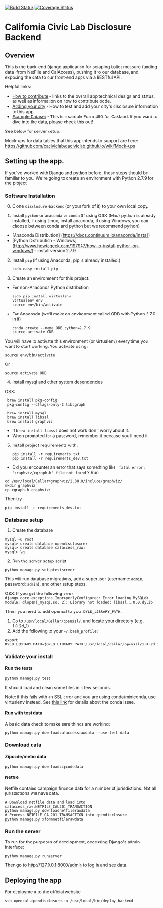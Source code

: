 [![Build
Status](https://travis-ci.org/caciviclab/disclosure-backend.svg?branch=master)](https://travis-ci.org/caciviclab/disclosure-backend)
[![Coverage Status](https://coveralls.io/repos/caciviclab/disclosure-backend/badge.svg?branch=master&service=github)](https://coveralls.io/github/caciviclab/disclosure-backend?branch=master)

California Civic Lab Disclosure Backend
==================================================

## Overview

This is the back-end Django application for scraping ballot measure funding data (from NetFile and CalAccess), pushing it to our database, and exposing the data to our front-end apps via a RESTful API.

Helpful links:
* [How to contribute](CONTRIBUTING.md) - links to the overall app technical design and status, as well as information on how to contribute ocde.
* [Adding your city](https://github.com/caciviclab/caciviclab.github.io/wiki/On-boarding-a-new-city) - How to test and add your city's disclosure information to this app.
* [Example Dataset](https://data.oaklandnet.com/dataset/Campaign-Finance-FPPC-Form-460-Schedule-A-Monetary/3xq4-ermg) - This is a sample Form 460 for Oakland. If you want to dive into the data, please check this out!

See below for server setup. 

Mock-ups for data tables that this app intends to support are here: https://github.com/caciviclab/caciviclab.github.io/wiki/Mock-ups


## Setting up the app.

If you've worked with Django and python before, these steps should be familiar to you.
We're going to create an environment with Python 2.7.9 for the project


### Software Installation

0. Clone `disclosure-backend` (or your fork of it) to your own local copy.

1. Install `python` or `anaconda` or `conda`  (If using OSX (Mac) python is already installed, if using Linux, install anaconda, if using Windows, you can choose between conda and python but we recommend python)
 * [Anaconda Distribution] (https://docs.continuum.io/anaconda/install)
 * [Python Distribution - Windows] (http://www.howtogeek.com/197947/how-to-install-python-on-windows/) - install version 2.7.9

2. Install `pip` (if using Anaconda, pip is already installed.)
    ```
    sudo easy_install pip
    ```
 
3. Create an environment for this project:
  * For non-Anaconda Python distribution
    ```
    sudo pip install virtualenv
    virtualenv env
    source env/bin/activate
    ```

  * For Anaconda (we'll make an environment called ODB with Python 2.7.9 in it)
    ```
    conda create --name ODB python=2.7.9
    source activate ODB
    ```

  You will have to activate this environment (or virtualenv) every time you want to start working. You activate using:
 ```
 source env/bin/activate
 ```
 Or
 ```
 source activate ODB
 ```

4. Install mysql and other system dependencies

  OSX:
   ```
    brew install pkg-config
    pkg-config --cflags-only-I libcgraph
 
    brew install mysql
    brew install libssl
    brew install graphviz
   ```
  * If ```brew install libssl``` does not work don't worry about it.
  * When prompted for a password, remember it because you'll need it.

5. Install project requirements with:
   ```
   pip install -r requirements.txt
   pip install -r requirements_dev.txt
   ```
* Did you encounter an error that says something like  ` fatal error: 'graphviz/cgraph.h' file not found` ? Run:
 ``` 
 cd /usr/local/Cellar/graphviz/2.38.0/include/graphviz/
 mkdir graphviz
 cp cgraph.h graphviz/
 ```
 Then try
 ```
 pip install -r requirements_dev.txt
 ```

### Database setup

1. Create the database
  ```
  mysql -u root
  mysql> create database opendisclosure;
  mysql> create database calaccess_raw;
  mysql> \q
  ```

2. Run the server setup script
  ```
  python manage.py setuptestserver
  ```

  This will run database migrations, add a superuser (username: `admin`, password: `admin`),
  and other setup steps.

  OSX: If you get the following error `django.core.exceptions.ImproperlyConfigured: Error loading MySQLdb module: dlopen(_mysql.so, 2): Library not loaded: libssl.1.0.0.dylib`

  Then, you need to add openssl to your `DYLD_LIBRARY_PATH`:
  1. Go to `/usr/local/Cellar/openssl/`, and locate your directory (e.g. 1.0.2d_1)
  2. Add the following to your `~/.bash_profile`:
   ```
   export DYLD_LIBRARY_PATH=$DYLD_LIBRARY_PATH:/usr/local/Cellar/openssl/1.0.2d_1/lib
   ```

### Validate your install

#### Run the tests

```
python manage.py test
```

It should load and clean some files in a few seconds.

Note: if this fails with an SSL error and you are using conda/miniconda, use virtualenv instead. See [this link](https://groups.google.com/a/continuum.io/forum/#!topic/conda/Fqv93VKQXAc) for details about the conda issue.

#### Run with test data

A basic data check to make sure things are working:

```
python manage.py downloadcalaccessrawdata --use-test-data
```


### Download data

#### Zipcode/metro data

```
python manage.py downloadzipcodedata
```

#### Netfile

Netfile contains campaign finance data for a number of jurisdictions. Not all
jurisdictions will have data.

```
# Download netfile data and load into calaccess_raw.NETFILE_CAL201_TRANSACTION
python manage.py downloadnetfilerawdata
# Process NETFILE_CAL201_TRANSACTION into opendisclosure
python manage.py xformnetfilerawdata
```


### Run the server

To run for the purposes of development, accessing Django's admin interface:

```
python manage.py runserver
```

Then go to http://127.0.0.1:8000/admin to log in and see data.


## Deploying the app

For deployment to the official website:

```
ssh opencal.opendisclosure.io /usr/local/bin/deploy-backend
```

